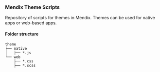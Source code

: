 ### Mendix Theme Scripts

Repository of scripts for themes in Mendix. Themes can be used for native apps or web-based apps.

#### Folder structure

```
theme
├── native
│   ├── *.js
└── web
    ├── *.css
    ├── *.scss
```